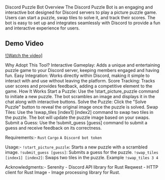 Discord Puzzle Bot
Overview
The Discord Puzzle Bot is an engaging and interactive bot designed for Discord servers to play a picture puzzle game. Users can start a puzzle, swap tiles to solve it, and track their scores. The bot is easy to set up and integrates seamlessly with Discord to provide a fun and interactive experience for users.
## Demo Video

[![Watch the video]](https://drive.google.com/file/d/1jnXaqI-kD7Pe1zsrWPHeS4M5oc2i8fja/view?usp=drive_link)

Why Adopt This Tool?
Interactive Gameplay: Adds a unique and entertaining puzzle game to your Discord server, keeping members engaged and having fun.
Easy Integration: Works directly within Discord, making it simple to interact with and use without leaving the platform.
Score Tracking: Tracks user scores and provides feedback, adding a competitive element to the game.
How It Works
Start a Puzzle: Use the !start_picture_puzzle command to initiate a new puzzle. The bot scrambles an image and displays it in the chat along with interactive buttons.
Solve the Puzzle: Click the "Solve Puzzle" button to reveal the original image once the puzzle is solved.
Swap Tiles: Use the !swap_tiles [index1] [index2] command to swap two tiles in the puzzle. The bot will update the puzzle image based on your swaps.
Submit a Guess: Use the !submit_guess [guess] command to submit a guess and receive feedback on its correctness.


Requirements:-
```Rust```
```Cargo```
```A Discord bot token```

Usage:-
```!start_picture_puzzle```: Starts a new puzzle with a scrambled image.
```!submit_guess [guess]```: Submits a guess for the puzzle.
```!swap_tiles [index1] [index2]```: Swaps two tiles in the puzzle. Example ```!swap_tiles 3 4```


Acknowledgments:-
Serenity - Discord API library for Rust
Reqwest - HTTP client for Rust
Image - Image processing library for Rust.